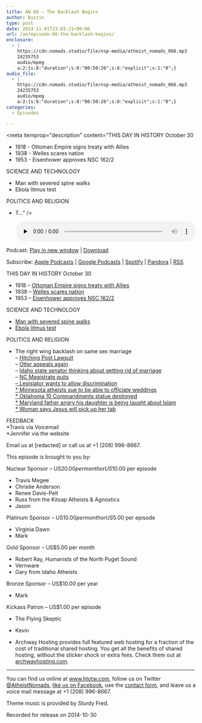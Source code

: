 ```yaml
---
title: AN 66 – The Backlash Begins
author: Dustin
type: post
date: 2014-11-01T23:03:21+00:00
url: /an/episode-66-the-backlash-begins/
enclosure:
  - |
    https://cdn.nomads.studio/file/nsp-media/atheist_nomads_066.mp3
    24235753
    audio/mpeg
    a:2:{s:8:"duration";s:8:"00:50:26";s:8:"explicit";s:1:"0";}
audio_file:
  - |
    https://cdn.nomads.studio/file/nsp-media/atheist_nomads_066.mp3
    24235753
    audio/mpeg
    a:2:{s:8:"duration";s:8:"00:50:26";s:8:"explicit";s:1:"0";}
categories:
  - Episodes

---
```

<div itemscope itemtype="http://schema.org/AudioObject">
  <meta itemprop="name" content="Episode 66 &#8211; The Backlash Begins" />
  
  <meta itemprop="uploadDate" content="2014-11-01T17:03:21-06:00" />
  
  <meta itemprop="encodingFormat" content="audio/mpeg" />
  
  <meta itemprop="duration" content="PT50M26S" />
  
  <meta itemprop="description" content="THIS DAY IN HISTORY October 30
* 1918 - Ottoman Empire signs treaty with Allies
* 1938 - Welles scares nation
* 1953 - Eisenhower approves NSC 162/2

SCIENCE AND TECHNOLOGY
* Man with severed spine walks
* Ebola litmus test

POLITICS AND RELIGION
* T..." />
  
  <meta itemprop="contentUrl" content="https://dts.podtrac.com/redirect.mp3/cdn.nomads.studio/file/nsp-media/atheist_nomads_066.mp3" />
  
  <meta itemprop="contentSize" content="23.1" />
  </p> 
  
  <div class="powerpress_player" id="powerpress_player_8321">
    <audio class="wp-audio-shortcode" id="audio-5172-65" preload="none" style="width: 100%;" controls="controls"><source type="audio/mpeg" src="https://dts.podtrac.com/redirect.mp3/cdn.nomads.studio/file/nsp-media/atheist_nomads_066.mp3?_=65" /><a href="https://dts.podtrac.com/redirect.mp3/cdn.nomads.studio/file/nsp-media/atheist_nomads_066.mp3">https://dts.podtrac.com/redirect.mp3/cdn.nomads.studio/file/nsp-media/atheist_nomads_066.mp3</a></audio>
  </div>
</div>

<p class="powerpress_links powerpress_links_mp3">
  Podcast: <a href="https://dts.podtrac.com/redirect.mp3/cdn.nomads.studio/file/nsp-media/atheist_nomads_066.mp3" class="powerpress_link_pinw" target="_blank" title="Play in new window" onclick="return powerpress_pinw('https://htotw.com/?powerpress_pinw=5172-podcast');" rel="nofollow">Play in new window</a> | <a href="https://dts.podtrac.com/redirect.mp3/cdn.nomads.studio/file/nsp-media/atheist_nomads_066.mp3" class="powerpress_link_d" title="Download" rel="nofollow" download="atheist_nomads_066.mp3">Download</a>
</p>

<p class="powerpress_links powerpress_subscribe_links">
  Subscribe: <a href="https://podcasts.apple.com/us/podcast/humanists-take-on-the-world/id530050098?mt=2&ls=1" class="powerpress_link_subscribe powerpress_link_subscribe_itunes" target="_blank" title="Subscribe on Apple Podcasts" rel="nofollow">Apple Podcasts</a> | <a href="https://www.google.com/podcasts?feed=aHR0cDovL2F0aGVpc3Rub21hZHMubGlic3luLmNvbS9yc3M%3D" class="powerpress_link_subscribe powerpress_link_subscribe_googleplay" target="_blank" title="Subscribe on Google Podcasts" rel="nofollow">Google Podcasts</a> | <a href="https://open.spotify.com/show/3LzK2xZGike6Tc1GEMtMbr?si=LieN9SNuTpq96smuaUsH8A" class="powerpress_link_subscribe powerpress_link_subscribe_spotify" target="_blank" title="Subscribe on Spotify" rel="nofollow">Spotify</a> | <a href="https://www.pandora.com/podcast/atheist-nomads/PC:10122?corr=62071012&part=ug" class="powerpress_link_subscribe powerpress_link_subscribe_pandora" target="_blank" title="Subscribe on Pandora" rel="nofollow">Pandora</a> | <a href="https://htotw.com/feed/podcast/" class="powerpress_link_subscribe powerpress_link_subscribe_rss" target="_blank" title="Subscribe via RSS" rel="nofollow">RSS</a>
</p>

THIS DAY IN HISTORY October 30  
* 1918 &#8211; <a href="http://www.history.com/this-day-in-history/ottoman-empire-signs-treaty-with-allies" target="_blank" rel="noopener">Ottoman Empire signs treaty with Allies</a>  
* 1938 &#8211; <a href="http://www.history.com/this-day-in-history/welles-scares-nation" target="_blank" rel="noopener">Welles scares nation</a>  
* 1953 &#8211; <a href="http://www.history.com/this-day-in-history/eisenhower-approves-nsc-1622" target="_blank" rel="noopener">Eisenhower approves NSC 162/2</a>

SCIENCE AND TECHNOLOGY  
* <a href="http://www.iflscience.com/health-and-medicine/nasal-leads-paralyzed-man-walk" target="_blank" rel="noopener">Man with severed spine walks</a>  
* <a href="http://www.newscientist.com/article/dn26451-biological-litmus-paper-detects-ebola-strains.html" target="_blank" rel="noopener">Ebola litmus test</a>

POLITICS AND RELIGION  
* The right wing backlash on same sex marriage  
&#8211; <a href="http://m.boiseweekly.com/CityDesk/archives/2014/10/21/coeur-dalene-responds-to-chapel-lawsuit-over-nondiscrimination-ordinance" target="_blank" rel="noopener">Hitching Post Lawsuit</a>  
&#8211; <a href="http://www.boiseweekly.com/CityDesk/archives/2014/10/21/otter-requests-9th-circuit-en-banc-review-of-same-sex-marriage-ruling" target="_blank" rel="noopener">Otter appeals again</a>  
&#8211; <a href="http://www.rawstory.com/rs/2014/10/gop-lawmaker-wants-idaho-out-of-the-marriage-business-to-protest-same-sex-unions/" target="_blank" rel="noopener">Idaho state senator thinking about getting rid of marriage</a>  
&#8211; <a href="http://www.rawstory.com/rs/2014/10/north-carolina-judge-resigns-in-protest-after-supreme-court-shoots-down-same-sex-marriage-ban/" target="_blank" rel="noopener">NC Magistrate quits<br /> &#8211; </a><a href="http://www.charlotteobserver.com/2014/10/21/5257240/gop-leader-nc-officials-can-refuse.html" target="_blank" rel="noopener">Legislator wants to allow discrimination</a><a href="http://www.rawstory.com/rs/2014/10/north-carolina-judge-resigns-in-protest-after-supreme-court-shoots-down-same-sex-marriage-ban/" target="_blank" rel="noopener"><br /> * </a><a href="http://thinkprogress.org/justice/2014/10/28/3584798/minnesota-atheists-sue-for-right-to-perform-marriages-just-like-ordained-ministers/" target="_blank" rel="noopener">Minnesota atheists sue to be able to officiate weddings</a><a href="http://www.rawstory.com/rs/2014/10/north-carolina-judge-resigns-in-protest-after-supreme-court-shoots-down-same-sex-marriage-ban/" target="_blank" rel="noopener"><br /> * </a><a href="http://www.koco.com/news/ten-commandments-monument-smashed-to-pieces-near-state-capitol/29316430" target="_blank" rel="noopener">Oklahoma 10 Commandments statue destroyed</a><a href="http://www.rawstory.com/rs/2014/10/north-carolina-judge-resigns-in-protest-after-supreme-court-shoots-down-same-sex-marriage-ban/" target="_blank" rel="noopener"><br /> * </a><a href="http://www.rawstory.com/rs/2014/10/conservative-dad-threatens-shtstorm-if-daughters-world-history-class-includes-islam/" target="_blank" rel="noopener">Maryland father angry his daughter is being taught about Islam</a><a href="http://www.rawstory.com/rs/2014/10/north-carolina-judge-resigns-in-protest-after-supreme-court-shoots-down-same-sex-marriage-ban/" target="_blank" rel="noopener"><br /> * </a><a href="http://www.rawstory.com/rs/2014/10/christ-the-redeemer-oklahoma-woman-claims-jesus-will-pay-for-her-dinner-and-drinks/" target="_blank" rel="noopener">Woman says Jesus will pick up her tab</a>

FEEDBACK  
*Travis via Voicemail  
*Jennifer via the website

Email us at [redacted] or call us at +1 (208) 996-8667.

This episode is brought to you by:

Nuclear Sponsor &#8211; US$20.00 per month or US$10.00 per episode  
* Travis Megee  
* Christie Anderson  
* Renee Davis-Pelt  
* Russ from the Kitsap Atheists & Agnostics  
* Jason

Platinum Sponsor – US$10.00 per month or US$5.00 per episode  
* Virginia Dawn  
* Mark

Gold Sponsor – US$5.00 per month  
* Robert Ray, Humanists of the North Puget Sound  
* Vernware  
* Gary from Idaho Atheists

Bronze Sponsor &#8211; US$10.00 per year  
* Mark

Kickass Patron &#8211; US$1.00 per episode  
* The Flying Skeptic  
* Kevin

* Archway Hosting provides full featured web hosting for a fraction of the cost of traditional shared hosting. You get all the benefits of shared hosting, without the sticker shock or extra fees. Check them out at <a href="http://archwayhosting.com/" target="_blank" rel="noopener">archwayhosting.com</a>.

<hr width="500" />

You can find us online at <a href="https://www.htotw.com/" target="_blank" rel="noopener">www.htotw.com</a>, follow us on Twitter <a href="https://htotw.com/twitter" target="_blank" rel="noopener">@AtheistNomads</a>, <a href="https://htotw.com/facebook" target="_blank" rel="noopener">like us on Facebook</a>, use the [contact form](https://htotw.com/contact), and leave us a voice mail message at +1 (208) 996-8667.

Theme music is provided by Sturdy Fred.

Recorded for release on 2014-10-30